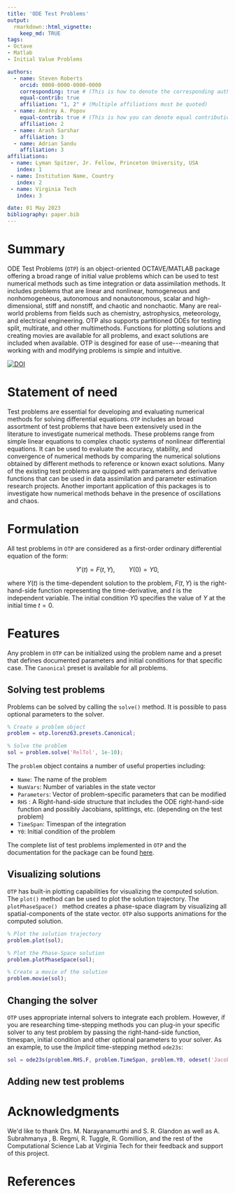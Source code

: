 ```yaml
---
title: 'ODE Test Problems'
output:
  rmarkdown::html_vignette:
    keep_md: TRUE
tags:
- Octave
- Matlab
- Initial Value Problems

authors:
  - name: Steven Roberts
    orcid: 0000-0000-0000-0000
    corresponding: true # (This is how to denote the corresponding author)
    equal-contrib: true
    affiliation: "1, 2" # (Multiple affiliations must be quoted)
  - name: Andrey A. Popov
    equal-contrib: true # (This is how you can denote equal contributions between multiple authors)
    affiliation: 2
  - name: Arash Sarshar
    affiliation: 3
  - name: Adrian Sandu
    affiliation: 3
affiliations:
 - name: Lyman Spitzer, Jr. Fellow, Princeton University, USA
   index: 1
 - name: Institution Name, Country
   index: 2
 - name: Virginia Tech
   index: 3

date: 01 May 2023
bibliography: paper.bib
---
```


# Summary

ODE Test Problems (`OTP`) is an object-oriented OCTAVE/MATLAB package offering a broad range of initial value problems which can be used to test numerical methods such as time integration or data assimilation methods.  It includes problems that are linear and nonlinear, homogeneous and nonhomogeneous, autonomous and nonautonomous, scalar and high-dimensional, stiff and nonstiff, and chaotic and nonchaotic.  Many are real-world problems from fields such as chemistry, astrophysics, meteorology, and electrical engineering.  OTP also supports partitioned ODEs for testing split, multirate, and other multimethods.  Functions for plotting solutions and creating movies are available for all problems, and exact solutions are included when available. OTP is desgined for ease of use---meaning that working with and modifying problems is simple and intuitive.

[![DOI](https://zenodo.org/badge/201154808.svg)](https://zenodo.org/badge/latestdoi/201154808)


# Statement of need

Test problems are essential for developing and evaluating numerical methods for solving differential equations. `OTP` includes an broad assortment of test problems that have been extensively used in the literature to investigate numerical methods. These problems range from simple linear equations to complex chaotic systems of nonlinear differential equations. It can be used to evaluate the accuracy, stability, and convergence of numerical methods by comparing the numerical solutions obtained by different methods to reference or known exact solutions. Many of the existing test problems are quipped with parameters and derivative functions that can be used in data assimilation and parameter estimation research projects. Another important application of this packages is to investigate how numerical methods behave in the presence of oscillations and chaos. 

# Formulation

All test problems in `OTP` are considered as a first-order ordinary differential equation of the form:

$$
    Y'(t) = F(t,Y), \qquad
    Y(0)  = Y0,
$$

where $Y(t)$ is the time-dependent solution to the problem, $F(t,Y)$ is the right-hand-side function representing the time-derivative, and $t$ is the independent variable. The initial condition $Y0$ specifies the value of $Y$ at the initial time $t = 0$.


# Features

Any problem in `OTP` can be initialized using the problem name and a preset that defines documented parameters and initial conditions for that specific case. The `Canonical` preset is available for all problems. 

## Solving test problems

Problems can be solved by calling the `solve()` method. It is possible to pass optional parameters to the solver.

```Matlab
% Create a problem object
problem = otp.lorenz63.presets.Canonical;

% Solve the problem
sol = problem.solve('RelTol', 1e-10);
```

The `problem` object contains a number of useful properties including:

* `Name`: The name of the problem
* `NumVars`: Number of variables in the state vector
* `Parameters`: Vector of problem-specific parameters that can be modified 
* `RHS` : A Right-hand-side structure that includes the ODE right-hand-side function and possibly Jacobians, splittings, etc. (depending on the test problem)
* `TimeSpan`: Timespan of the integration
* `Y0`: Initial condition of the problem

The complete list of test problems implemented in `OTP` and the documentation for the package can be found [here](https://github.com/ComputationalScienceLaboratory/ODE-Test-Problems/blob/paper/paper/problems.md).

## Visualizing solutions

`OTP` has built-in plotting capabilities for visualizing the computed solution. The `plot()` method can be used to plot the solution trajectory. The `plotPhaseSpace() ` method creates a phase-space diagram by visualizing all spatial-components of the state vector. `OTP` also supports animations for the computed solution. 

```Matlab
% Plot the solution trajectory
problem.plot(sol);

% Plot the Phase-Space solution 
problem.plotPhaseSpace(sol);

% Create a movie of the solution 
problem.movie(sol);
```


##  Changing the solver

`OTP` uses appropriate internal solvers to integrate each problem. However, if you are researching time-stepping methods you can plug-in your specific solver to any test problem by passing the right-hand-side function, timespan, initial condition and other optional parameters to your solver. As an example, to use the *Implicit* time-stepping method `ode23s`:

```Matlab
sol = ode23s(problem.RHS.F, problem.TimeSpan, problem.Y0, odeset('Jacobian', problem.RHS.Jacobian));
```
 ## Adding new test problems 

# Acknowledgments

We'd like to thank Drs. M. Narayanamurthi and S. R. Glandon as well as A. Subrahmanya , B. Regmi, R. Tuggle, R. Gomillion, and the rest of the Computational Science Lab at Virginia Tech for their feedback and support of this project.

# References
